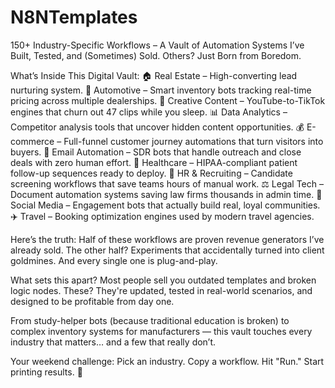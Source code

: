 # N8NTemplates


150+ Industry-Specific Workflows – A Vault of Automation Systems I’ve Built, Tested, and (Sometimes) Sold. Others? Just Born from Boredom.

What’s Inside This Digital Vault:
🏠 Real Estate – High-converting lead nurturing system.
🚗 Automotive – Smart inventory bots tracking real-time pricing across multiple dealerships.
🎨 Creative Content – YouTube-to-TikTok engines that churn out 47 clips while you sleep.
📊 Data Analytics – Competitor analysis tools that uncover hidden content opportunities.
💰 E-commerce – Full-funnel customer journey automations that turn visitors into buyers.
📧 Email Automation – SDR bots that handle outreach and close deals with zero human effort.
🏥 Healthcare – HIPAA-compliant patient follow-up sequences ready to deploy.
👥 HR & Recruiting – Candidate screening workflows that save teams hours of manual work.
⚖️ Legal Tech – Document automation systems saving law firms thousands in admin time.
📱 Social Media – Engagement bots that actually build real, loyal communities.
✈️ Travel – Booking optimization engines used by modern travel agencies.

Here’s the truth:
Half of these workflows are proven revenue generators I’ve already sold. The other half? Experiments that accidentally turned into client goldmines. And every single one is plug-and-play.

What sets this apart?
Most people sell you outdated templates and broken logic nodes. These? They're updated, tested in real-world scenarios, and designed to be profitable from day one.

From study-helper bots (because traditional education is broken) to complex inventory systems for manufacturers — this vault touches every industry that matters… and a few that really don’t.

Your weekend challenge:
Pick an industry.
Copy a workflow.
Hit "Run."
Start printing results. 💸
